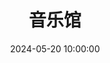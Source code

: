 ---
title: 音乐馆
date: 2024-05-20 10:00:00
updated:
type: music
comments:
description:
keywords:
top_img:
mathjax:
katex:
aside:
aplayer:
highlight_shrink:
random:
limit:
  type:
  value:
---